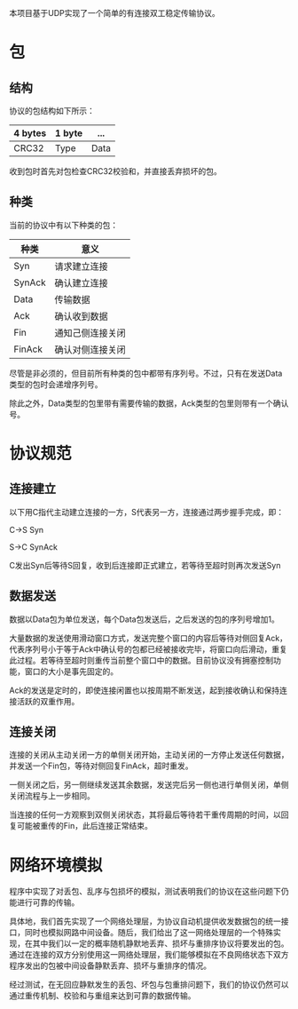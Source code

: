 本项目基于UDP实现了一个简单的有连接双工稳定传输协议。

# 包
## 结构
协议的包结构如下所示：

| 4 bytes | 1 byte | ...  |
|---------|--------|------|
| CRC32   | Type   | Data |

收到包时首先对包检查CRC32校验和，并直接丢弃损坏的包。
## 种类
当前的协议中有以下种类的包：

| 种类   | 意义             |
|--------|------------------|
| Syn    | 请求建立连接     |
| SynAck | 确认建立连接     |
| Data   | 传输数据         |
| Ack    | 确认收到数据     |
| Fin    | 通知己侧连接关闭 |
| FinAck | 确认对侧连接关闭 |

尽管是非必须的，但目前所有种类的包中都带有序列号。不过，只有在发送Data类型的包时会递增序列号。

除此之外，Data类型的包里带有需要传输的数据，Ack类型的包里则带有一个确认号。

# 协议规范
## 连接建立
以下用C指代主动建立连接的一方，S代表另一方，连接通过两步握手完成，即：

C->S Syn

S->C SynAck

C发出Syn后等待S回复，收到后连接即正式建立，若等待至超时则再次发送Syn
## 数据发送
数据以Data包为单位发送，每个Data包发送后，之后发送的包的序列号增加1。

大量数据的发送使用滑动窗口方式，发送完整个窗口的内容后等待对侧回复Ack，代表序列号小于等于Ack中确认号的包都已经被接收完毕，将窗口向后滑动，重复此过程。若等待至超时则重传当前整个窗口中的数据。目前协议没有拥塞控制功能，窗口的大小是事先固定的。

Ack的发送是定时的，即使连接闲置也以按周期不断发送，起到接收确认和保持连接活跃的双重作用。
## 连接关闭
连接的关闭从主动关闭一方的单侧关闭开始，主动关闭的一方停止发送任何数据，并发送一个Fin包，等待对侧回复FinAck，超时重发。

一侧关闭之后，另一侧继续发送其余数据，发送完后另一侧也进行单侧关闭，单侧关闭流程与上一步相同。

当连接的任何一方观察到双侧关闭状态，其将最后等待若干重传周期的时间，以回复可能被重传的Fin，此后连接正常结束。

# 网络环境模拟
程序中实现了对丢包、乱序与包损坏的模拟，测试表明我们的协议在这些问题下仍能进行可靠的传输。

具体地，我们首先实现了一个网络处理层，为协议自动机提供收发数据包的统一接口，同时也模拟网路中间设备。随后，我们给出了这一网络处理层的一个特殊实现，在其中我们以一定的概率随机静默地丢弃、损坏与重排序协议将要发出的包。通过在连接的双方分别使用这一网络处理层，我们能够模拟在不良网络状态下双方程序发出的包被中间设备静默丢弃、损坏与重排序的情况。

经过测试，在无回应静默发生的丢包、坏包与包重排问题下，我们的协议仍然可以通过重传机制、校验和与重组来达到可靠的数据传输。

